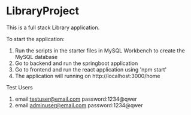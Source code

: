 # LibraryProject
This is a full stack Library application.

To start the application:
1. Run the scripts in the starter files in MySQL Workbench to create the MySQL database
2. Go to backend and run the springboot application
3. Go to frontend and run the react application using 'npm start'
4. The application will running on http://localhost:3000/home

Test Users
1. email:testuser@email.com
   password:1234@qwer
2. email:adminuser@email.com
   password:1234@qwer
